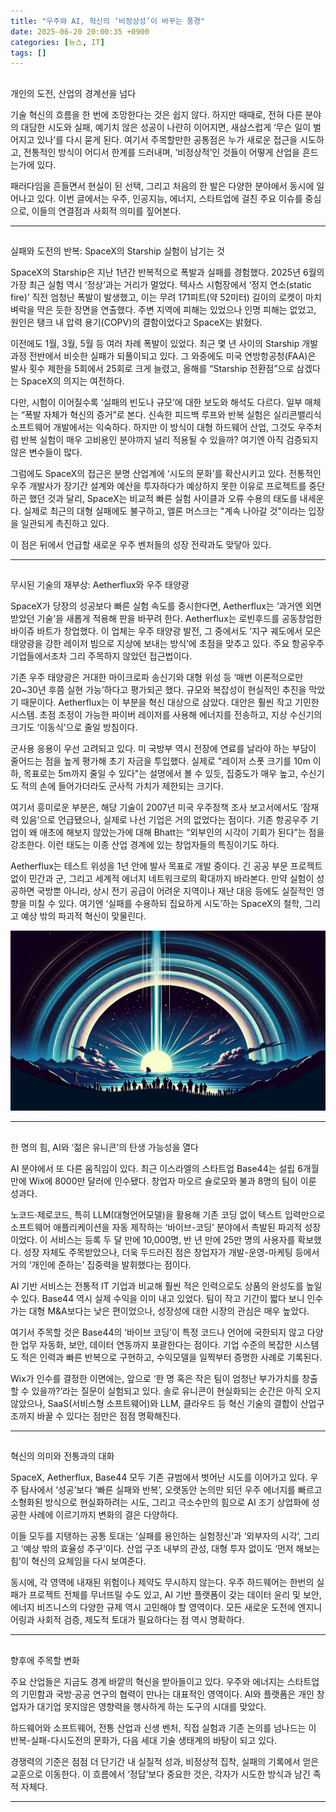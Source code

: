 ```yaml
---
title: "우주와 AI, 혁신의 ‘비정상성’이 바꾸는 풍경"
date: 2025-06-20 20:00:35 +0900
categories: [뉴스, IT]
tags: []
---
```


## 
개인의 도전, 산업의 경계선을 넘다

기술 혁신의 흐름을 한 번에 조망한다는 것은 쉽지 않다. 하지만 때때로, 전혀 다른 분야의 대담한 시도와 실패, 예기치 않은 성공이 나란히 이어지면, 새삼스럽게 ‘무슨 일이 벌어지고 있나’를 다시 묻게 된다. 여기서 주목할만한 공통점은 누가 새로운 접근을 시도하고, 전통적인 방식이 어디서 한계를 드러내며, ‘비정상적’인 것들이 어떻게 산업을 흔드는가에 있다.

패러다임을 흔들면서 현실이 된 선택, 그리고 처음의 한 발은 다양한 분야에서 동시에 일어나고 있다. 이번 글에서는 우주, 인공지능, 에너지, 스타트업에 걸친 주요 이슈를 중심으로, 이들의 연결점과 사회적 의미를 짚어본다.

---

## 
실패와 도전의 반복: SpaceX의 Starship 실험이 남기는 것

SpaceX의 Starship은 지난 1년간 반복적으로 폭발과 실패를 경험했다. 2025년 6월의 가장 최근 실험 역시 ‘정상’과는 거리가 멀었다. 텍사스 시험장에서 ‘정지 연소(static fire)’ 직전 엄청난 폭발이 발생했고, 이는 무려 171피트(약 52미터) 길이의 로켓이 마치 벼락을 막은 듯한 장면을 연출했다. 주변 지역에 피해는 있었으나 인명 피해는 없었고, 원인은 탱크 내 압력 용기(COPV)의 결함이었다고 SpaceX는 밝혔다.

이전에도 1월, 3월, 5월 등 여러 차례 폭발이 있었다. 최근 몇 년 사이의 Starship 개발 과정 전반에서 비슷한 실패가 되풀이되고 있다. 그 와중에도 미국 연방항공청(FAA)은 발사 횟수 제한을 5회에서 25회로 크게 늘렸고, 올해를 “Starship 전환점”으로 삼겠다는 SpaceX의 의지는 여전하다.

다만, 시험이 이어질수록 ‘실패의 빈도나 규모’에 대한 보도와 해석도 다르다. 일부 매체는 “폭발 자체가 혁신의 증거”로 본다. 신속한 피드백 루프와 반복 실험은 실리콘밸리식 소프트웨어 개발에서는 익숙하다. 하지만 이 방식이 대형 하드웨어 산업, 그것도 우주처럼 반복 실험이 매우 고비용인 분야까지 널리 적용될 수 있을까? 여기엔 아직 검증되지 않은 변수들이 많다.

그럼에도 SpaceX의 접근은 분명 산업계에 ‘시도의 문화’를 확산시키고 있다. 전통적인 우주 개발사가 장기간 설계와 예산을 투자하다가 예상하지 못한 이유로 프로젝트를 중단하곤 했던 것과 달리, SpaceX는 비교적 빠른 실험 사이클과 오류 수용의 태도를 내세운다. 실제로 최근의 대형 실패에도 불구하고, 엘론 머스크는 "계속 나아갈 것"이라는 입장을 일관되게 촉진하고 있다.

이 점은 뒤에서 언급할 새로운 우주 벤처들의 성장 전략과도 맞닿아 있다.

---

## 
무시된 기술의 재부상: Aetherflux와 우주 태양광

SpaceX가 당장의 성공보다 빠른 실험 속도를 중시한다면, Aetherflux는 ‘과거엔 외면받았던 기술’을 새롭게 적용해 판을 바꾸려 한다. Aetherflux는 로빈후드를 공동창업한 바이쥬 바트가 창업했다. 이 업체는 우주 태양광 발전, 그 중에서도 ‘지구 궤도에서 모은 태양광을 강한 레이저 빔으로 지상에 보내는 방식’에 초점을 맞추고 있다. 주요 항공우주 기업들에서조차 그리 주목하지 않았던 접근법이다.

기존 우주 태양광은 거대한 마이크로파 송신기와 대형 위성 등 ‘매번 이론적으로만 20~30년 후쯤 실현 가능’하다고 평가되곤 했다. 규모와 복잡성이 현실적인 추진을 막았기 때문이다. Aetherflux는 이 부분을 혁신 대상으로 삼았다. 대안은 훨씬 작고 기민한 시스템. 초점 조정이 가능한 파이버 레이저를 사용해 에너지를 전송하고, 지상 수신기의 크기도 ‘이동식’으로 줄일 방침이다.

군사용 응용이 우선 고려되고 있다. 미 국방부 역시 전장에 연료를 날라야 하는 부담이 줄어드는 점을 높게 평가해 초기 자금을 투입했다. 실제로 "레이저 스폿 크기를 10m 이하, 목표로는 5m까지 줄일 수 있다"는 설명에서 볼 수 있듯, 집중도가 매우 높고, 수신기도 적의 손에 들어가더라도 군사적 가치가 제한되는 크기다.

여기서 흥미로운 부분은, 해당 기술이 2007년 미국 우주정책 조사 보고서에서도 ‘잠재력 있음’으로 언급됐으나, 실제로 나선 기업은 거의 없었다는 점이다. 기존 항공우주 기업이 왜 애초에 해보지 않았는가에 대해 Bhatt는 “외부인의 시각이 기회가 된다”는 점을 강조한다. 이런 태도는 이종 산업 경계에 있는 창업자들의 특징이기도 하다.

Aetherflux는 테스트 위성을 1년 안에 발사 목표로 개발 중이다. 긴 공공 부문 프로젝트 없이 민간과 군, 그리고 세계적 에너지 네트워크로의 확대까지 바라본다. 만약 실험이 성공하면 국방뿐 아니라, 상시 전기 공급이 어려운 지역이나 재난 대응 등에도 실질적인 영향을 미칠 수 있다. 여기엔 ‘실패를 수용하되 집요하게 시도’하는 SpaceX의 철학, 그리고 예상 밖의 파괴적 혁신이 맞물린다.

![밤하늘을 가로지르는 위성 빔과, 멀리서 이를 지켜보는 사람들의 실루엣](assets/img/2025-06-20-7809f7a5-c21f-4a22-b843-c9ae21e16917/1750417333853.png)

---

## 
한 명의 힘, AI와 ‘젊은 유니콘’의 탄생 가능성을 열다

AI 분야에서 또 다른 움직임이 있다. 최근 이스라엘의 스타트업 Base44는 설립 6개월 만에 Wix에 8000만 달러에 인수됐다. 창업자 마오르 슐로모와 불과 8명의 팀이 이룬 성과다.

노코드·제로코드, 특히 LLM(대형언어모델)을 활용해 기존 코딩 없이 텍스트 입력만으로 소프트웨어 애플리케이션을 자동 제작하는 ‘바이브-코딩’ 분야에서 촉발된 파괴적 성장이었다. 이 서비스는 등록 두 달 만에 10,000명, 반 년 만에 25만 명의 사용자를 확보했다. 성장 자체도 주목받았으나, 더욱 두드러진 점은 창업자가 개발-운영-마케팅 등에서 거의 ‘개인에 준하는’ 집중력을 발휘했다는 점이다.

AI 기반 서비스는 전통적 IT 기업과 비교해 훨씬 적은 인력으로도 상품의 완성도를 높일 수 있다. Base44 역시 실제 수익을 이미 내고 있었다. 팀이 작고 기간이 짧다 보니 인수가는 대형 M&A보다는 낮은 편이었으나, 성장성에 대한 시장의 관심은 매우 높았다.

여기서 주목할 것은 Base44의 ‘바이브 코딩’이 특정 코드나 언어에 국한되지 않고 다양한 업무 자동화, 보안, 데이터 연동까지 포괄한다는 점이다. 기업 수준의 복잡한 시스템도 적은 인력과 빠른 반복으로 구현하고, 수익모델을 일찍부터 증명한 사례로 기록된다.

Wix가 인수를 결정한 이면에는, 앞으로 ‘한 명 혹은 작은 팀이 엄청난 부가가치를 창출할 수 있을까?’라는 질문이 실험되고 있다. 솔로 유니콘이 현실화되는 순간은 아직 오지 않았으나, SaaS(서비스형 소프트웨어)와 LLM, 클라우드 등 혁신 기술의 결합이 산업구조까지 바꿀 수 있다는 점만은 점점 명확해진다.

---

## 
혁신의 의미와 전통과의 대화

SpaceX, Aetherflux, Base44 모두 기존 규범에서 벗어난 시도를 이어가고 있다. 우주 탐사에서 ‘성공’보다 ‘빠른 실패와 반복’, 오랫동안 논의만 되던 우주 에너지를 빠르고 소형화된 방식으로 현실화하려는 시도, 그리고 극소수만의 힘으로 AI 조기 상업화에 성공한 사례에 이르기까지 변화의 결은 다양하다.

이들 모두를 지탱하는 공통 토대는 ‘실패를 용인하는 실험정신’과 ‘외부자의 시각’, 그리고 ‘예상 밖의 효율성 추구’이다. 산업 구조 내부의 관성, 대형 투자 없이도 ‘먼저 해보는 힘’이 혁신의 요체임을 다시 보여준다.

동시에, 각 영역에 내재된 위험이나 제약도 무시하지 않는다. 우주 하드웨어는 한번의 실패가 프로젝트 전체를 무너뜨릴 수도 있고, AI 기반 플랫폼이 갖는 데이터 윤리 및 보안, 에너지 비즈니스의 다양한 규제 역시 고민해야 할 영역이다. 모든 새로운 도전에 엔지니어링과 사회적 검증, 제도적 토대가 필요하다는 점 역시 명확하다.

---

## 
향후에 주목할 변화

주요 산업들은 지금도 경계 바깥의 혁신을 받아들이고 있다. 우주와 에너지는 스타트업의 기민함과 국방·공공 연구의 협력이 만나는 대표적인 영역이다. AI와 플랫폼은 개인 창업자가 대기업 못지않은 영향력을 행사하게 하는 도구의 시대를 맞았다.

하드웨어와 소프트웨어, 전통 산업과 신생 벤처, 직접 실험과 기존 논의를 넘나드는 이 반복-실패-다시도전의 문화가, 다음 세대 기술 생태계의 바탕이 되고 있다. 

경쟁력의 기준은 점점 더 단기간 내 실질적 성과, 비정상적 집착, 실패의 기록에서 얻은 교훈으로 이동한다. 이 흐름에서 ‘정답’보다 중요한 것은, 각자가 시도한 방식과 남긴 족적 자체다.

---